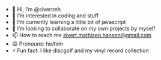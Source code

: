 - 👋 Hi, I’m @sivertmh
- 👀 I’m interested in coding and stuff
- 🌱 I’m currently learning a little bit of javascript
- 💞️ I’m looking to collaborate on my own projects by myself
- 📫 How to reach me sivert.mathisen.hansen@gmail.com
- 😄 Pronouns: he/him
- ⚡ Fun fact: I like discgolf and my vinyl record collection

<!---
sivertmh/sivertmh is a ✨ special ✨ repository because its `README.md` (this file) appears on your GitHub profile.
You can click the Preview link to take a look at your changes.
--->

